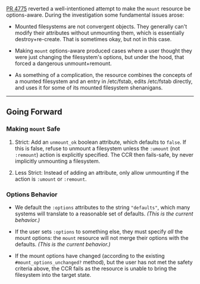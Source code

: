 [PR 4775](https://github.com/chef/chef/pull/4775) reverted a well-intentioned attempt to make the `mount` resource be options-aware. During the investigation some fundamental issues arose:

- Mounted filesystems are not convergent objects. They generally can't modify their attributes without unmounting them, which is essentially destroy+re-create. That is sometimes okay, but not in this case.

- Making `mount` options-aware produced cases where a user thought they were just changing the filesystem's options, but under the hood, that forced a dangerous unmount+remount.

- As something of a complication, the resource combines the concepts of a mounted filesystem and an entry in /etc/fstab, edits /etc/fstab directly, and uses it for some of its mounted filesystem shenanigans.

***
## Going Forward

### Making `mount` Safe

1. Strict: Add an `unmount_ok` boolean attribute, which defaults to `false`. If this is false, refuse to unmount a filesystem unless the `:umount` (not `:remount`) action is explicitly specified. The CCR then fails-safe, by never implicitly unmounting a filesystem.

1. Less Strict: Instead of adding an attribute, only allow unmounting if the action is `:umount` or `:remount`.

### Options Behavior
- We default the `:options` attributes to the string `"defaults"`, which many systems will translate to a reasonable set of defaults. _(This is the current behavior.)_

- If the user sets `:options` to something else, they must specify _all_ the mount options: the `mount` resource will not merge their options with the defaults. _(This is the current behavior.)_

- If the mount options have changed (according to the existing `#mount_options_unchanged?` method), but the user has not met the safety criteria above, the CCR fails as the resource is unable to bring the filesystem into the target state.